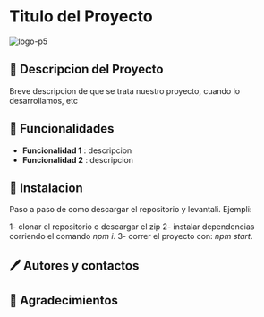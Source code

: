# Titulo del Proyecto

![logo-p5](https://i.imgur.com/zuBSE5n.jpg)

## 📝 Descripcion del Proyecto

Breve descripcion de que se trata nuestro proyecto, cuando lo desarrollamos, etc

## 🔨 Funcionalidades

- **Funcionalidad 1** : descripcion
- **Funcionalidad 2** : descripcion

## 🔧 Instalacion

Paso a paso de como descargar el repositorio y levantali. Ejempli:

1- clonar el repositorio o descargar el zip
2- instalar dependencias corriendo el comando _npm i_.
3- correr el proyecto con: _npm start_.

## 🖊️ Autores y contactos

## 🎁 Agradecimientos
  